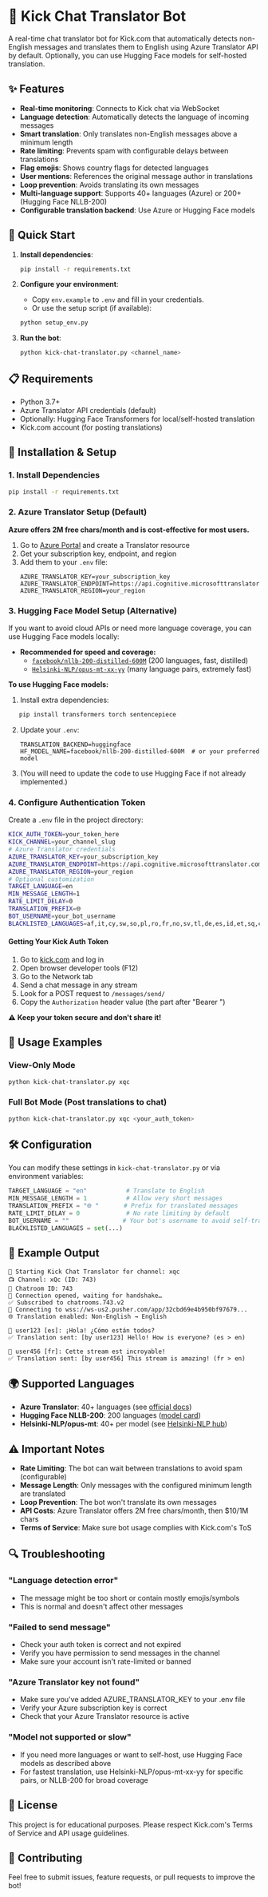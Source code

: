 # 🤖 Kick Chat Translator Bot

A real-time chat translator bot for Kick.com that automatically detects non-English messages and translates them to English using Azure Translator API by default. Optionally, you can use Hugging Face models for self-hosted translation.

## ✨ Features

- **Real-time monitoring**: Connects to Kick chat via WebSocket
- **Language detection**: Automatically detects the language of incoming messages
- **Smart translation**: Only translates non-English messages above a minimum length
- **Rate limiting**: Prevents spam with configurable delays between translations
- **Flag emojis**: Shows country flags for detected languages
- **User mentions**: References the original message author in translations
- **Loop prevention**: Avoids translating its own messages
- **Multi-language support**: Supports 40+ languages (Azure) or 200+ (Hugging Face NLLB-200)
- **Configurable translation backend**: Use Azure or Hugging Face models

## 🚀 Quick Start

1. **Install dependencies**:
   ```bash
   pip install -r requirements.txt
   ```

2. **Configure your environment**:
   - Copy `env.example` to `.env` and fill in your credentials.
   - Or use the setup script (if available):
   ```bash
   python setup_env.py
   ```

3. **Run the bot**:
   ```bash
   python kick-chat-translator.py <channel_name>
   ```

## 📋 Requirements

- Python 3.7+
- Azure Translator API credentials (default)
- Optionally: Hugging Face Transformers for local/self-hosted translation
- Kick.com account (for posting translations)

## 🔧 Installation & Setup

### 1. Install Dependencies
```bash
pip install -r requirements.txt
```

### 2. Azure Translator Setup (Default)
**Azure offers 2M free chars/month and is cost-effective for most users.**

1. Go to [Azure Portal](https://portal.azure.com) and create a Translator resource
2. Get your subscription key, endpoint, and region
3. Add them to your `.env` file:
   ```
   AZURE_TRANSLATOR_KEY=your_subscription_key
   AZURE_TRANSLATOR_ENDPOINT=https://api.cognitive.microsofttranslator.com
   AZURE_TRANSLATOR_REGION=your_region
   ```

### 3. Hugging Face Model Setup (Alternative)
If you want to avoid cloud APIs or need more language coverage, you can use Hugging Face models locally:

- **Recommended for speed and coverage:**
  - [`facebook/nllb-200-distilled-600M`](https://huggingface.co/facebook/nllb-200-distilled-600M) (200 languages, fast, distilled)
  - [`Helsinki-NLP/opus-mt-xx-yy`](https://huggingface.co/Helsinki-NLP) (many language pairs, extremely fast)

**To use Hugging Face models:**
1. Install extra dependencies:
```bash
   pip install transformers torch sentencepiece
   ```
2. Update your `.env`:
   ```
   TRANSLATION_BACKEND=huggingface
   HF_MODEL_NAME=facebook/nllb-200-distilled-600M  # or your preferred model
   ```
3. (You will need to update the code to use Hugging Face if not already implemented.)

### 4. Configure Authentication Token

Create a `.env` file in the project directory:
```bash
KICK_AUTH_TOKEN=your_token_here
KICK_CHANNEL=your_channel_slug
# Azure Translator credentials
AZURE_TRANSLATOR_KEY=your_subscription_key
AZURE_TRANSLATOR_ENDPOINT=https://api.cognitive.microsofttranslator.com
AZURE_TRANSLATOR_REGION=your_region
# Optional customization
TARGET_LANGUAGE=en
MIN_MESSAGE_LENGTH=1
RATE_LIMIT_DELAY=0
TRANSLATION_PREFIX=🌐
BOT_USERNAME=your_bot_username
BLACKLISTED_LANGUAGES=af,it,cy,sw,so,pl,ro,fr,no,sv,tl,de,es,id,et,sq,ca,fi,nl,da,vi,pt,hr,sl,hu,sk,lv,lt,cs
```

#### Getting Your Kick Auth Token

1. Go to [kick.com](https://kick.com) and log in
2. Open browser developer tools (F12)
3. Go to the Network tab
4. Send a chat message in any stream
5. Look for a POST request to `/messages/send/`
6. Copy the `Authorization` header value (the part after "Bearer ")

⚠️ **Keep your token secure and don't share it!**

## 🎯 Usage Examples

### View-Only Mode
```bash
python kick-chat-translator.py xqc
```

### Full Bot Mode (Post translations to chat)
```bash
python kick-chat-translator.py xqc <your_auth_token>
```

## 🛠️ Configuration

You can modify these settings in `kick-chat-translator.py` or via environment variables:

```python
TARGET_LANGUAGE = "en"           # Translate to English
MIN_MESSAGE_LENGTH = 1           # Allow very short messages
TRANSLATION_PREFIX = "🌐 "       # Prefix for translated messages
RATE_LIMIT_DELAY = 0             # No rate limiting by default
BOT_USERNAME = ""               # Your bot's username to avoid self-translation
BLACKLISTED_LANGUAGES = set(...)
```

## 📝 Example Output

```
🤖 Starting Kick Chat Translator for channel: xqc
📺 Channel: xQc (ID: 743)
💬 Chatroom ID: 743
🔗 Connection opened, waiting for handshake…
✅ Subscribed to chatrooms.743.v2
📡 Connecting to wss://ws-us2.pusher.com/app/32cbd69e4b950bf97679...
🌐 Translation enabled: Non-English → English

👤 user123 [es]: ¡Hola! ¿Cómo están todos?
✅ Translation sent: [by user123] Hello! How is everyone? (es > en)

👤 user456 [fr]: Cette stream est incroyable!
✅ Translation sent: [by user456] This stream is amazing! (fr > en)
```

## 🌍 Supported Languages

- **Azure Translator**: 40+ languages (see [official docs](https://learn.microsoft.com/en-us/azure/ai-services/translator/language-support))
- **Hugging Face NLLB-200**: 200 languages ([model card](https://huggingface.co/facebook/nllb-200-distilled-600M))
- **Helsinki-NLP/opus-mt**: 40+ per model (see [Helsinki-NLP hub](https://huggingface.co/Helsinki-NLP))

## ⚠️ Important Notes

- **Rate Limiting**: The bot can wait between translations to avoid spam (configurable)
- **Message Length**: Only messages with the configured minimum length are translated
- **Loop Prevention**: The bot won't translate its own messages
- **API Costs**: Azure Translator offers 2M free chars/month, then $10/1M chars
- **Terms of Service**: Make sure bot usage complies with Kick.com's ToS

## 🔍 Troubleshooting

### "Language detection error"
- The message might be too short or contain mostly emojis/symbols
- This is normal and doesn't affect other messages

### "Failed to send message"
- Check your auth token is correct and not expired
- Verify you have permission to send messages in the channel
- Make sure your account isn't rate-limited or banned

### "Azure Translator key not found"
- Make sure you've added AZURE_TRANSLATOR_KEY to your .env file
- Verify your Azure subscription key is correct
- Check that your Azure Translator resource is active

### "Model not supported or slow"
- If you need more languages or want to self-host, use Hugging Face models as described above
- For fastest translation, use Helsinki-NLP/opus-mt-xx-yy for specific pairs, or NLLB-200 for broad coverage

## 📄 License

This project is for educational purposes. Please respect Kick.com's Terms of Service and API usage guidelines.

## 🤝 Contributing

Feel free to submit issues, feature requests, or pull requests to improve the bot! 